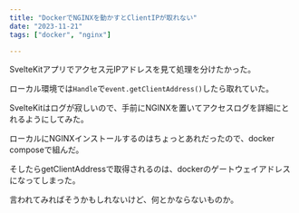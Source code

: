 ```yaml
---
title: "DockerでNGINXを動かすとClientIPが取れない"
date: "2023-11-21"
tags: ["docker", "nginx"]

---
```


SvelteKitアプリでアクセス元IPアドレスを見て処理を分けたかった。

ローカル環境では`Handle`で`event.getClientAddress()`したら取れていた。

SvelteKitはログが寂しいので、手前にNGINXを置いてアクセスログを詳細にとれるようにしてみた。

ローカルにNGINXインストールするのはちょっとあれだったので、docker composeで組んだ。

そしたらgetClientAddressで取得されるのは、dockerのゲートウェイアドレスになってしまった。

言われてみればそうかもしれないけど、何とかならないものか。

